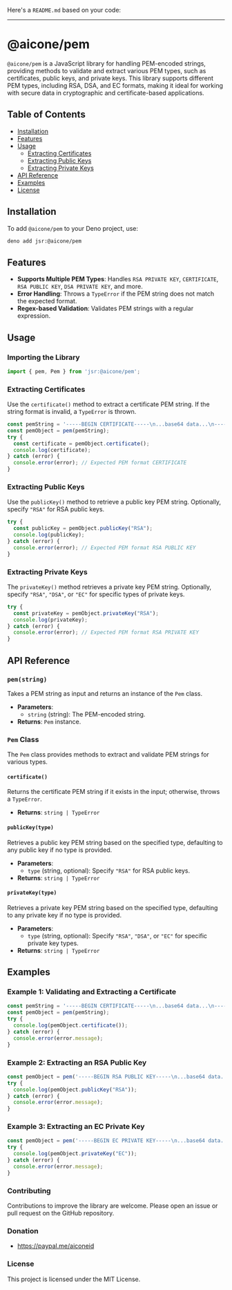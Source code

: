 Here's a `README.md` based on your code:

---

# @aicone/pem

`@aicone/pem` is a JavaScript library for handling PEM-encoded strings, providing methods to validate and extract various PEM types, such as certificates, public keys, and private keys. This library supports different PEM types, including RSA, DSA, and EC formats, making it ideal for working with secure data in cryptographic and certificate-based applications.

## Table of Contents

- [Installation](#installation)
- [Features](#features)
- [Usage](#usage)
  - [Extracting Certificates](#extracting-certificates)
  - [Extracting Public Keys](#extracting-public-keys)
  - [Extracting Private Keys](#extracting-private-keys)
- [API Reference](#api-reference)
- [Examples](#examples)
- [License](#license)

## Installation

To add `@aicone/pem` to your Deno project, use:

```bash
deno add jsr:@aicone/pem
```

## Features

- **Supports Multiple PEM Types**: Handles `RSA PRIVATE KEY`, `CERTIFICATE`, `RSA PUBLIC KEY`, `DSA PRIVATE KEY`, and more.
- **Error Handling**: Throws a `TypeError` if the PEM string does not match the expected format.
- **Regex-based Validation**: Validates PEM strings with a regular expression.

## Usage

### Importing the Library

```javascript
import { pem, Pem } from 'jsr:@aicone/pem';
```

### Extracting Certificates

Use the `certificate()` method to extract a certificate PEM string. If the string format is invalid, a `TypeError` is thrown.

```javascript
const pemString = '-----BEGIN CERTIFICATE-----\n...base64 data...\n-----END CERTIFICATE-----';
const pemObject = pem(pemString);
try {
  const certificate = pemObject.certificate();
  console.log(certificate);
} catch (error) {
  console.error(error); // Expected PEM format CERTIFICATE
}
```

### Extracting Public Keys

Use the `publicKey()` method to retrieve a public key PEM string. Optionally, specify `"RSA"` for RSA public keys.

```javascript
try {
  const publicKey = pemObject.publicKey("RSA");
  console.log(publicKey);
} catch (error) {
  console.error(error); // Expected PEM format RSA PUBLIC KEY
}
```

### Extracting Private Keys

The `privateKey()` method retrieves a private key PEM string. Optionally, specify `"RSA"`, `"DSA"`, or `"EC"` for specific types of private keys.

```javascript
try {
  const privateKey = pemObject.privateKey("RSA");
  console.log(privateKey);
} catch (error) {
  console.error(error); // Expected PEM format RSA PRIVATE KEY
}
```

## API Reference

### `pem(string)`

Takes a PEM string as input and returns an instance of the `Pem` class.

- **Parameters**:
  - `string` (string): The PEM-encoded string.
- **Returns**: `Pem` instance.

### `Pem` Class

The `Pem` class provides methods to extract and validate PEM strings for various types.

#### `certificate()`

Returns the certificate PEM string if it exists in the input; otherwise, throws a `TypeError`.

- **Returns**: `string | TypeError`

#### `publicKey(type)`

Retrieves a public key PEM string based on the specified type, defaulting to any public key if no type is provided.

- **Parameters**:
  - `type` (string, optional): Specify `"RSA"` for RSA public keys.
- **Returns**: `string | TypeError`

#### `privateKey(type)`

Retrieves a private key PEM string based on the specified type, defaulting to any private key if no type is provided.

- **Parameters**:
  - `type` (string, optional): Specify `"RSA"`, `"DSA"`, or `"EC"` for specific private key types.
- **Returns**: `string | TypeError`

## Examples

### Example 1: Validating and Extracting a Certificate

```javascript
const pemString = '-----BEGIN CERTIFICATE-----\n...base64 data...\n-----END CERTIFICATE-----';
const pemObject = pem(pemString);
try {
  console.log(pemObject.certificate());
} catch (error) {
  console.error(error.message);
}
```

### Example 2: Extracting an RSA Public Key

```javascript
const pemObject = pem('-----BEGIN RSA PUBLIC KEY-----\n...base64 data...\n-----END RSA PUBLIC KEY-----');
try {
  console.log(pemObject.publicKey("RSA"));
} catch (error) {
  console.error(error.message);
}
```

### Example 3: Extracting an EC Private Key

```javascript
const pemObject = pem('-----BEGIN EC PRIVATE KEY-----\n...base64 data...\n-----END EC PRIVATE KEY-----');
try {
  console.log(pemObject.privateKey("EC"));
} catch (error) {
  console.error(error.message);
}
```

### Contributing

Contributions to improve the library are welcome. Please open an issue or pull request on the GitHub repository.

### Donation
- https://paypal.me/aiconeid 

### License

This project is licensed under the MIT License.
